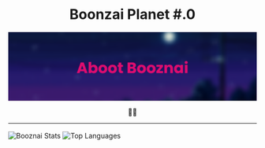 <h1 align="center">Boonzai Planet #.0</h1>
<img align="center" alt="photo banner" src="https://github.com/i9bonsai/i9bonsai/blob/main/Resized%20bannercompleted.png?raw=true">
<p align="center">🤞🏻</p>
<hr>
<p float="left">
 <!-- Markdown version = 
 ![Aboot Photo Banner](https://github.com/i9bonsai/i9bonsai/blob/main/bannercompleted.png?raw=true) -->
 
 <img align="center" alt="Booznai Stats" src="https://github-readme-stats.vercel.app/api?username=i9bonsai&count_private=true&show_icons=true&theme=jolly">

 <!-- Markdown Version = 
 [![Booznai Stats x.X](https://github-readme-stats.vercel.app/api?username=i9bonsai&count_private=true&show_icons=true&theme=jolly)
 ](https://github.com/anuraghazra/github-readme-stats) -->

 <img align="center" alt="Top Languages" src="https://github-readme-stats.vercel.app/api/top-langs/?username=i9bonsai&theme=jolly">

 <!-- Markdown Version = 
 [![Top Langs](https://github-readme-stats.vercel.app/api/top-langs/?username=anuraghazra&theme=jolly)](https://github.com/anuraghazra/github-readme-stats) -->
</p>


<!--
**i9bonsai/i9bonsai** is a ✨ _special_ ✨ repository because its `README.md` (this file) appears on your GitHub profile.

Here are some ideas to get you started:

- 🔭 I’m currently working on ...
- 🌱 I’m currently learning ...
- 👯 I’m looking to collaborate on ...
- 🤔 I’m looking for help with ...
- 💬 Ask me about ...
- 📫 How to reach me: ...
- 😄 Pronouns: ...
- ⚡ Fun fact: ...
-->
